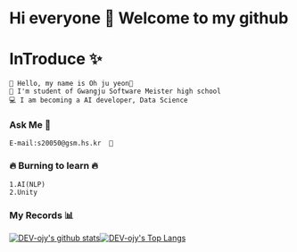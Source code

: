 # Hi everyone 👋 Welcome to my github
# InTroduce ✨

```
🙌 Hello, my name is Oh ju yeon🙌
🏫 I'm student of Gwangju Software Meister high school
💻 I am becoming a AI developer, Data Science
```



### Ask Me 💬
```
E-mail:s20050@gsm.hs.kr  💌
```

### 🔥 Burning to learn 🔥
```
1.AI(NLP)
2.Unity
```

### My Records 📊 
[![DEV-ojy's github stats](https://github-readme-stats.vercel.app/api?username=DEV-ojy)](https://github.com/anuraghazra/github-readme-stats)[![DEV-ojy's Top Langs](https://github-readme-stats.vercel.app/api/top-langs/?username=DEV-ojy&layout=compact)](https://github.com/anuraghazra/github-readme-stats)

<!--
**DEV-ojy/DEV-ojy** is a ✨ _special_ ✨ repository because its `README.md` (this file) appears on your GitHub profile.

Here are some ideas to get you started:

- 🔭 I’m currently working on ...
- 🌱 I’m currently learning ...
- 👯 I’m looking to collaborate on ...
- 🤔 I’m looking for help with ...
- 💬 Ask me about ...
- 📫 How to reach me: ...
- 😄 Pronouns: ...
- ⚡ Fun fact: ...
-->
